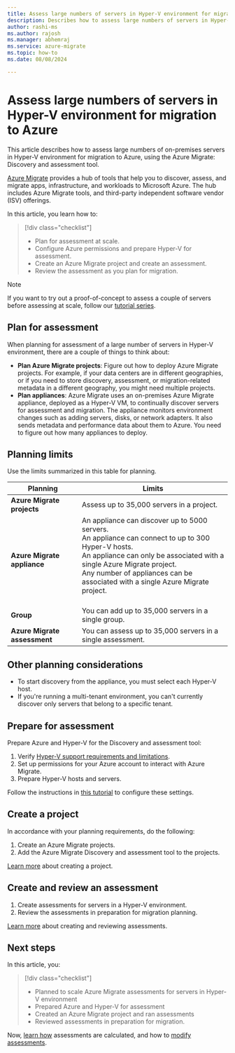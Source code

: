 ```yaml
---
title: Assess large numbers of servers in Hyper-V environment for migration to Azure with Azure Migrate | Microsoft Docs
description: Describes how to assess large numbers of servers in Hyper-V environment for migration to Azure using the Azure Migrate service.
author: rashi-ms
ms.author: rajosh
ms.manager: abhemraj
ms.service: azure-migrate
ms.topic: how-to
ms.date: 08/08/2024

---
```


# Assess large numbers of servers in Hyper-V environment for migration to Azure

This article describes how to assess large numbers of on-premises servers in Hyper-V environment for migration to Azure, using the Azure Migrate: Discovery and assessment tool.

[Azure Migrate](migrate-services-overview.md) provides a hub of tools that help you to discover, assess, and migrate apps, infrastructure, and workloads to Microsoft Azure. The hub includes Azure Migrate tools, and third-party independent software vendor (ISV) offerings. 


In this article, you learn how to:
> [!div class="checklist"]
> * Plan for assessment at scale.
> * Configure Azure permissions and prepare Hyper-V for assessment.
> * Create an Azure Migrate project and create an assessment.
> * Review the assessment as you plan for migration.


> [!NOTE]
> If you want to try out a proof-of-concept to assess a couple of servers before assessing at scale, follow our [tutorial series](./tutorial-discover-hyper-v.md).

## Plan for assessment

When planning for assessment of a large number of servers in Hyper-V environment, there are a couple of things to think about:

- **Plan Azure Migrate projects**: Figure out how to deploy Azure Migrate projects. For example, if your data centers are in different geographies, or if you need to store discovery, assessment, or migration-related metadata in a different geography, you might need multiple projects.
- **Plan appliances**: Azure Migrate uses an on-premises Azure Migrate appliance, deployed as a Hyper-V VM, to continually discover servers for assessment and migration. The appliance monitors environment changes such as adding servers, disks, or network adapters. It also sends metadata and performance data about them to Azure. You need to figure out how many appliances to deploy.


## Planning limits
 
Use the limits summarized in this table for planning.

**Planning** | **Limits**
--- | --- 
**Azure Migrate projects** | Assess up to 35,000 servers in a project.
**Azure Migrate appliance** | An appliance can discover up to 5000 servers.<br/> An appliance can connect to up to 300 Hyper-V hosts.<br/> An appliance can only be associated with a single Azure Migrate project.<br/> Any number of appliances can be associated with a single Azure Migrate project. <br/><br/> 
**Group** | You can add up to 35,000 servers in a single group.
**Azure Migrate assessment** | You can assess up to 35,000 servers in a single assessment.



## Other planning considerations

- To start discovery from the appliance, you must select each Hyper-V host. 
- If you're running a multi-tenant environment, you can't currently discover only servers that belong to a specific tenant. 

## Prepare for assessment

Prepare Azure and Hyper-V for the Discovery and assessment tool: 

1. Verify [Hyper-V support requirements and limitations](migrate-support-matrix-hyper-v.md).
2. Set up permissions for your Azure account to interact with Azure Migrate.
3. Prepare Hyper-V hosts and servers.

Follow the instructions in [this tutorial](./tutorial-discover-hyper-v.md) to configure these settings.

## Create a project

In accordance with your planning requirements, do the following:

1. Create an Azure Migrate projects.
2. Add the Azure Migrate Discovery and assessment tool to the projects.

[Learn more](./create-manage-projects.md) about creating a project.

## Create and review an assessment

1. Create assessments for servers in a Hyper-V environment.
1. Review the assessments in preparation for migration planning.

[Learn more](tutorial-assess-hyper-v.md) about creating and reviewing assessments.
    

## Next steps

In this article, you:
 
> [!div class="checklist"] 
> * Planned to scale Azure Migrate assessments for servers in Hyper-V environment
> * Prepared Azure and Hyper-V for assessment
> * Created an Azure Migrate project and ran assessments
> * Reviewed assessments in preparation for migration.

Now, [learn how](concepts-assessment-calculation.md) assessments are calculated, and how to [modify assessments](how-to-modify-assessment.md).